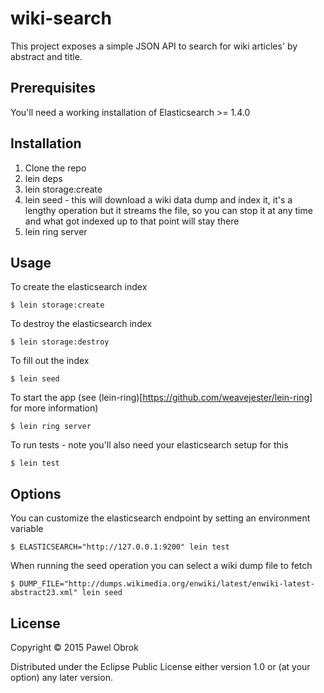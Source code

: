 # wiki-search

This project exposes a simple JSON API to search for wiki articles' by abstract
and title.

## Prerequisites

You'll need a working installation of Elasticsearch >= 1.4.0

## Installation

1. Clone the repo
1. lein deps
1. lein storage:create
1. lein seed - this will download a wiki data dump and index it, it's a lengthy
   operation but it streams the file, so you can stop it at any time and what
   got indexed up to that point will stay there
1. lein ring server

## Usage

To create the elasticsearch index

    $ lein storage:create

To destroy the elasticsearch index

    $ lein storage:destroy

To fill out the index

    $ lein seed

To start the app (see (lein-ring)[https://github.com/weavejester/lein-ring] for
more information)

    $ lein ring server

To run tests - note you'll also need your elasticsearch setup for this

    $ lein test

## Options

You can customize the elasticsearch endpoint by setting an environment variable

    $ ELASTICSEARCH="http://127.0.0.1:9200" lein test

When running the seed operation you can select a wiki dump file to fetch

    $ DUMP_FILE="http://dumps.wikimedia.org/enwiki/latest/enwiki-latest-abstract23.xml" lein seed

## License

Copyright © 2015 Pawel Obrok

Distributed under the Eclipse Public License either version 1.0 or (at
your option) any later version.
